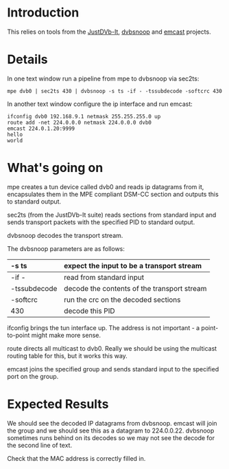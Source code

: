 # Introduction #

This relies on tools from the [JustDVb-It](http://www.cineca.tv/labs/mhplab/JustDVb-It%202.0.html), [dvbsnoop](http://dvbsnoop.sourceforge.net/) and [emcast](http://www.gizmolabs.org/~dhelder/junglemonkey/emcast/) projects.

# Details #

In one text window run a pipeline from mpe to dvbsnoop via sec2ts:

```
mpe dvb0 | sec2ts 430 | dvbsnoop -s ts -if - -tssubdecode -softcrc 430
```

In another text window configure the ip interface and run emcast:

```
ifconfig dvb0 192.168.9.1 netmask 255.255.255.0 up
route add -net 224.0.0.0 netmask 224.0.0.0 dvb0
emcast 224.0.1.20:9999
hello
world
```

# What's going on #

mpe creates a tun device called dvb0 and reads ip datagrams from it, encapsulates them in the MPE compliant DSM-CC section and outputs this to standard output.

sec2ts (from the JustDVb-It suite) reads sections from standard input and sends transport packets with the specified PID to standard output.

dvbsnoop decodes the transport stream.

The dvbsnoop parameters are as follows:

|-s ts|expect the input to be a transport stream|
|:----|:----------------------------------------|
|-if -|read from standard input|
|-tssubdecode|decode the contents of the transport stream|
|-softcrc|run the crc on the decoded sections|
|430|decode this PID|

ifconfig brings the tun interface up. The address is not important - a point-to-point might make more sense.

route directs all multicast to dvb0. Really we should be using the multicast routing table for this, but it works this way.

emcast joins the specified group and sends standard input to the specified port on the group.

# Expected Results #

We should see the decoded IP datagrams from dvbsnoop. emcast will join the group and we should see this as a datagram to 224.0.0.22. dvbsnoop sometimes runs behind on its decodes so we may not see the decode for the second line of text.

Check that the MAC address is correctly filled in.